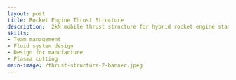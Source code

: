 ```yaml
---
layout: post
title: Rocket Engine Thrust Structure
description:  2kN mobile thrust structure for hybrid rocket engine static firing
skills: 
- Team management
- Fluid system design
- Design for manufacture
- Plasma cutting
main-image: /thrust-structure-2-banner.jpeg 
---
```

